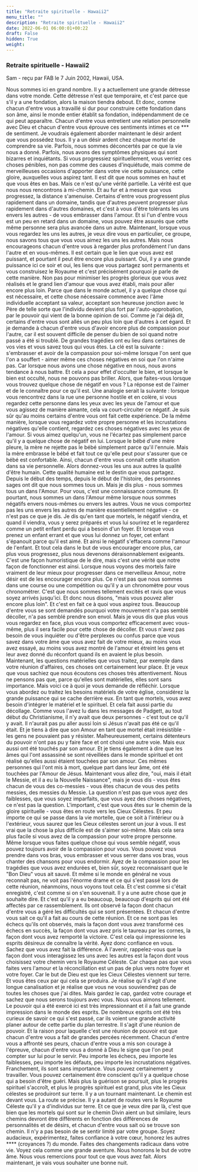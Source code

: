 ```yaml
---
title: "Retraite spirituelle - Hawaii2"
menu_title: ""
description: "Retraite spirituelle - Hawaii2"
date: 2022-06-01 06:00:01+00:22
draft: False
hidden: True
weight:
---
```

### Retraite spirituelle - Hawaii2

Sam - reçu par FAB le 7 Juin 2002, Hawaii, USA.

Nous sommes ici en grand nombre. Il y a actuellement une grande détresse dans votre monde. Cette détresse n'est que temporaire, et c'est parce que s'il y a une fondation, alors la maison tiendra debout. Et donc, comme chacun d'entre vous a travaillé si dur pour construire cette fondation dans son âme, ainsi le monde entier établit sa fondation, indépendamment de ce qui peut apparaître.
Chacun d'entre vous entretient une relation personnelle avec Dieu et chacun d'entre vous éprouve ces sentiments intimes et ce *** de sentiment. Je voudrais également aborder maintenant le désir ardent que vous possédez tous. Il y a un désir ardent chez chaque mortel de comprendre sa vie. Parfois, nous sommes déconcertés par ce que la vie nous a donné. Parfois, nous avons des symptômes physiques qui sont bizarres et inquiétants. Si vous progressiez spirituellement, vous verriez ces choses pénibles, non pas comme des causes d'inquiétude, mais comme de merveilleuses occasions d'apporter dans votre vie cette puissance, cette gloire, auxquelles vous aspirez tant.
Il est dit que nous sommes en haut et que vous êtes en bas. Mais ce n'est qu'une vérité partielle. La vérité est que nous nous rencontrons à mi-chemin. Et au fur et à mesure que vous progressez, la distance s'amenuise. Certains d'entre vous progressent plus rapidement dans un domaine, tandis que d'autres peuvent progresser plus rapidement dans d'autres domaines, et c'est à vous d'être tolérants les uns envers les autres - de vous embrasser dans l'amour. Et si l'un d'entre vous est un peu en retard dans un domaine, vous pouvez être assurés que cette même personne sera plus avancée dans un autre. Maintenant, lorsque vous vous regardez les uns les autres, je veux dire vous en particulier, ce groupe, nous savons tous que vous vous aimez les uns les autres. Mais nous encourageons chacun d'entre vous à regarder plus profondément l'un dans l'autre et en vous-mêmes. Il est certain que le lien que vous avez est puissant, et pourtant il peut être encore plus puissant. Oui, il y a une grande puissance ici ce soir et oui, les liens que vous partagez sont permanents et vous construisez le Royaume et c'est précisément pourquoi je parle de cette manière. Non pas pour minimiser les progrès glorieux que vous avez réalisés et le grand lien d'amour que vous avez établi, mais pour aller encore plus loin. Parce que dans le monde actuel, il y a quelque chose qui est nécessaire, et cette chose nécessaire commence avec l'âme individuelle acceptant sa valeur, acceptant son heureuse jonction avec le Père de telle sorte que l'individu devient plus fort par l'auto-approbation, par le pouvoir qui vient de la bonne opinion de soi.
Comme je l'ai déjà dit, certains d'entre vous sont allés un peu plus loin que d'autres à cet égard. Et je demande à chacun d'entre vous d'avoir encore plus de compassion pour l'autre, car il est souvent difficile de penser du bien de soi quand notre passé a été si troublé. De grandes tragédies ont eu lieu dans certaines de vos vies et vous savez tous qui vous êtes. La clé est la suivante : s'embrasser et avoir de la compassion pour soi-même lorsque l'on sent que l'on a souffert - aimer même ces choses négatives en soi que l'on n'aime pas. Car lorsque nous avons une chose négative en nous, nous avons tendance à nous battre. Et cela a pour effet d'occulter le bien, et lorsque le bien est occulté, nous ne pouvons pas briller.
Alors, que faites-vous lorsque vous trouvez quelque chose de négatif en vous ? La réponse est de l'aimer et de le connaître pour ce qu'il est. Une analogie serait la suivante : lorsque vous rencontrez dans la rue une personne hostile et en colère, si vous regardez cette personne dans les yeux avec les yeux de l'amour et que vous agissez de manière aimante, cela va court-circuiter ce négatif. Je suis sûr qu'au moins certains d'entre vous ont fait cette expérience. De la même manière, lorsque vous regardez votre propre personne et les incrustations négatives qu'elle contient, regardez ces choses négatives avec les yeux de l'amour. Si vous aimez quelqu'un, vous ne l'écartez pas simplement parce qu'il y a quelque chose de négatif en lui. Lorsque le bébé d'une mère pleure, la mère ne rejette pas le bébé simplement parce qu'il l'ennuie. Mais la mère embrasse le bébé et fait tout ce qu'elle peut pour s'assurer que ce bébé est confortable. Ainsi, chacun d'entre vous connaît cette situation dans sa vie personnelle. Alors donnez-vous les uns aux autres la qualité d'être humain. Cette qualité humaine est le destin que vous partagez.
Depuis le début des temps, depuis le début de l'histoire, des personnes sages ont dit que nous sommes tous un. Mais je dis plus - nous sommes tous un dans l'Amour. Pour vous, c'est une connaissance commune. Et pourtant, nous sommes un dans l'Amour même lorsque nous sommes négatifs envers nous-mêmes ou envers les autres. Vous ne vous comportez pas les uns envers les autres de manière essentiellement négative - ce n'est pas ce que je dis. Je dis qu'en tant que mortels, le négatif viendra, et quand il viendra, vous y serez préparés et vous lui sourirez et le regarderez comme un petit enfant perdu qui a besoin d'un foyer. Et lorsque vous prenez un enfant errant et que vous lui donnez un foyer, cet enfant s'épanouit parce qu'il est aimé. Et ainsi le négatif s'effacera comme l'amour de l'enfant. Et tout cela dans le but de vous encourager encore plus, car plus vous progressez, plus nous devenons déraisonnablement exigeants. C'est une façon humoristique de le dire, mais c'est une vérité que notre façon de fonctionner est ainsi.
Lorsque nous voyons des mortels faire vraiment de leur mieux pour progresser dans ce merveilleux Amour, notre désir est de les encourager encore plus. Ce n'est pas que nous sommes dans une course ou une compétition ou qu'il y a un chronomètre pour vous chronométrer. C'est que nous sommes tellement excités et ravis que vous soyez arrivés jusqu'ici. Et donc nous disons, "mais vous pouvez aller encore plus loin". Et c'est en fait ce à quoi vous aspirez tous.
Beaucoup d'entre vous se sont demandés pourquoi votre mouvement n'a pas semblé décoller, n'a pas semblé prendre son envol. Mais je vous dis que plus vous vous regardez en face, plus vous vous comportez efficacement avec vous-même, plus il sera facile pour cette chose de décoller. Et vous n'avez pas besoin de vous inquiéter ou d'être perplexes ou confus parce que vous savez dans votre âme que vous avez fait de votre mieux, au moins vous avez essayé, au moins vous avez montré de l'amour et étreint les gens et leur avez donné du réconfort quand ils en avaient le plus besoin.
Maintenant, les questions matérielles que vous traitez, par exemple dans votre réunion d'affaires, ces choses ont certainement leur place. Et je veux que vous sachiez que nous écoutons ces choses très attentivement. Nous ne pensons pas que, parce qu'elles sont matérielles, elles sont sans importance. Mais voici ce à quoi je vous demande de réfléchir. Lorsque vous abordez ou traitez les besoins matériels de votre église, considérez la grande puissance qui se cache derrière eux. En tant que mortels, vous avez besoin d'intégrer le matériel et le spirituel. Et cela fait aussi partie du décollage.
Comme vous l'avez lu dans les messages de Padgett, au tout début du Christianisme, il n'y avait que deux personnes - c'est tout ce qu'il y avait. Il n'aurait pas pu aller aussi loin si Jésus n'avait pas été ce qu'il était. Et je tiens à dire que son Amour en tant que mortel était irrésistible - les gens ne pouvaient pas y résister. Malheureusement, certains détenteurs du pouvoir n'ont pas pu y faire face et ont choisi une autre voie. Mais eux aussi ont été touchés par son amour. Et je tiens également à dire que les âmes qui l'ont assassiné se sont réveillées dans le monde spirituel et ont réalisé qu'elles aussi étaient touchées par son amour. Ces mêmes personnes qui l'ont mis à mort, quelque part dans leur âme, ont été touchées par l'Amour de Jésus.
Maintenant vous allez dire, "oui, mais il était le Messie, et il a eu la Nouvelle Naissance", mais je vous dis - vous êtes chacun de vous des co-messies - vous êtes chacun de vous des petits messies, des messies du Messie. La question n'est pas que vous ayez des faiblesses, que vous soyez imparfaits, que vous ayez des choses négatives, ce n'est pas la question. L'important, c'est que vous êtes sur le chemin de la gloire spirituelle - vous êtes en route vers les Cieux Célestes. Et peu importe ce qui se passe dans la vie mortelle, que ce soit à l'intérieur ou à l'extérieur, vous saurez que les Cieux célestes seront un jour à vous.
Il est vrai que la chose la plus difficile est de s'aimer soi-même. Mais cela sera plus facile si vous avez de la compassion pour votre propre personne. Même lorsque vous faites quelque chose qui vous semble négatif, vous pouvez toujours avoir de la compassion pour vous. Vous pouvez vous prendre dans vos bras, vous embrasser et vous serrer dans vos bras, vous chanter des chansons pour vous endormir. Ayez de la compassion pour les tragédies que vous avez endurées et, bien sûr, soyez reconnaissant que le "Bon Dieu" vous ait sauvé. Et même si le monde en général ne vous reconnaît pas, ne voit pas l'énorme drame et ce qui s'est passé lors de cette réunion, néanmoins, nous voyons tout cela. Et c'est comme si c'était enregistré, c'est comme si on s'en souvenait.
Il y a une autre chose que je souhaite dire. Et c'est qu'il y a eu beaucoup, beaucoup d'esprits qui ont été affectés par ce rassemblement. Ils ont observé la façon dont chacun d'entre vous a géré les difficultés qui se sont présentées. Et chacun d'entre vous sait ce qu'il a fait au cours de cette réunion. Et ce ne sont pas les échecs qu'ils ont observés, mais la façon dont vous avez transformé ces échecs en succès, la façon dont vous avez pris le taureau par les cornes, la façon dont vous avez remporté la victoire. C'est cela qui impressionne les esprits désireux de connaître la vérité. Ayez donc confiance en vous. Sachez que vous avez fait la différence.
À l'avenir, rappelez-vous que la façon dont vous interagissez les uns avec les autres est la façon dont vous choisissez votre chemin vers le Royaume Céleste. Car chaque pas que vous faites vers l'amour et la réconciliation est un pas de plus vers notre foyer et votre foyer. Car le but de Dieu est que les Cieux Célestes viennent sur terre. Et vous êtes ceux par qui cela se produira.
Je réalise qu'il s'agit d'une longue canalisation et je réalise que vous ne vous souviendrez pas de toutes les choses que j'ai dites. Mais gardez le cap, gardez votre courage et sachez que nous serons toujours avec vous. Nous vous aimons tellement. Le pouvoir qui a été exercé ici est très impressionnant et il a fait une grande impression dans le monde des esprits. De nombreux esprits ont été très curieux de savoir ce qui s'est passé, car ils voient une grande activité planer autour de cette partie du plan terrestre. Il s'agit d'une réunion de pouvoir. Et la raison pour laquelle c'est une réunion de pouvoir est que chacun d'entre vous a fait de grandes percées récemment. Chacun d'entre vous a affronté ses peurs, chacun d'entre vous a mis son courage à l'épreuve, chacun d'entre vous a donné à Dieu le signe que l'on peut compter sur lui pour le servir. Peu importe les échecs, peu importe les faiblesses, peu importe les défauts, peu importe les incrustations négatives. Franchement, ils sont sans importance. Vous pouvez certainement y travailler. Vous pouvez certainement être conscient qu'il y a quelque chose qui a besoin d'être guéri.
Mais plus la guérison se poursuit, plus le progrès spirituel s'accroît, et plus le progrès spirituel est grand, plus vite les Cieux célestes se produiront sur terre. Il y a un tournant maintenant. Le chemin est devant vous. La route se précise. Il y a autant de routes vers le Royaume Céleste qu'il y a d'individus sur terre. Et ce que je veux dire par là, c'est que bien que les mortels qui sont sur le chemin Divin aient un but similaire, leurs chemins devront être différents en fonction des différences de personnalités et de désirs, et chacun d'entre vous sait où se trouve son chemin. Il n'y a pas besoin de se sentir limité par votre groupe. Soyez audacieux, expérimentez, faites confiance à votre cœur, honorez les autres **** (croyances ?) du monde. Faites des changements radicaux dans votre vie. Voyez cela comme une grande aventure. Nous honorons le but de votre âme. Nous vous remercions pour tout ce que vous avez fait. Alors maintenant, je vais vous souhaiter une bonne nuit.